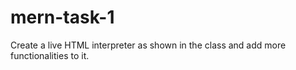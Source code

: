 # mern-task-1
Create a live HTML interpreter as shown in the class and add more functionalities to it.
